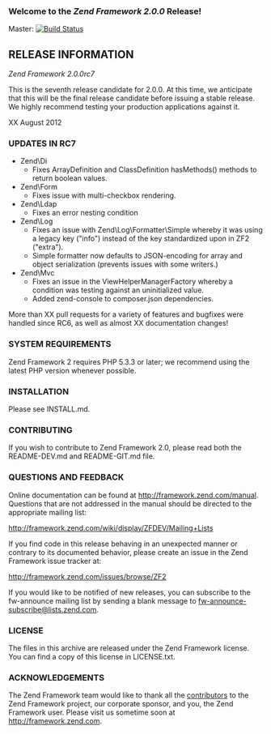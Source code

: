 ### Welcome to the *Zend Framework 2.0.0* Release!

Master: [![Build Status](https://secure.travis-ci.org/zendframework/zf2.png?branch=master)](http://travis-ci.org/zendframework/zf2)

## RELEASE INFORMATION

*Zend Framework 2.0.0rc7*

This is the seventh release candidate for 2.0.0. At this time, we anticipate
that this will be the final release candidate before issuing a stable release.
We highly recommend testing your production applications against it.

XX August 2012

### UPDATES IN RC7

- Zend\Di
  - Fixes ArrayDefinition and ClassDefinition hasMethods() methods to return
    boolean values.
- Zend\Form
  - Fixes issue with multi-checkbox rendering.
- Zend\Ldap
  - Fixes an error nesting condition
- Zend\Log
  - Fixes an issue with Zend\Log\Formatter\Simple whereby it was using a legacy
    key ("info") instead of the key standardized upon in ZF2 ("extra"). 
  - Simple formatter now defaults to JSON-encoding for array and object
    serialization (prevents issues with some writers.)
- Zend\Mvc
  - Fixes an issue in the ViewHelperManagerFactory whereby a condition was
    testing against an uninitialized value.
  - Added zend-console to composer.json dependencies.

More than XX pull requests for a variety of features and bugfixes were handled
since RC6, as well as almost XX documentation changes!

### SYSTEM REQUIREMENTS

Zend Framework 2 requires PHP 5.3.3 or later; we recommend using the
latest PHP version whenever possible.

### INSTALLATION

Please see INSTALL.md.

### CONTRIBUTING

If you wish to contribute to Zend Framework 2.0, please read both the
README-DEV.md and README-GIT.md file.

### QUESTIONS AND FEEDBACK

Online documentation can be found at http://framework.zend.com/manual.
Questions that are not addressed in the manual should be directed to the
appropriate mailing list:

http://framework.zend.com/wiki/display/ZFDEV/Mailing+Lists

If you find code in this release behaving in an unexpected manner or
contrary to its documented behavior, please create an issue in the Zend
Framework issue tracker at:

http://framework.zend.com/issues/browse/ZF2

If you would like to be notified of new releases, you can subscribe to
the fw-announce mailing list by sending a blank message to
<fw-announce-subscribe@lists.zend.com>.

### LICENSE

The files in this archive are released under the Zend Framework license.
You can find a copy of this license in LICENSE.txt.

### ACKNOWLEDGEMENTS

The Zend Framework team would like to thank all the [contributors](https://github.com/zendframework/zf2/contributors) to the Zend
Framework project, our corporate sponsor, and you, the Zend Framework user.
Please visit us sometime soon at http://framework.zend.com.
